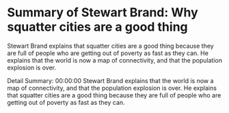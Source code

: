 # Summary of Stewart Brand: Why squatter cities are a good thing

Stewart Brand explains that squatter cities are a good thing because they are full of people who are getting out of poverty as fast as they can. He explains that the world is now a map of connectivity, and that the population explosion is over.

Detail Summary: 
00:00:00
Stewart Brand explains that the world is now a map of connectivity, and that the population explosion is over. He explains that squatter cities are a good thing because they are full of people who are getting out of poverty as fast as they can.

